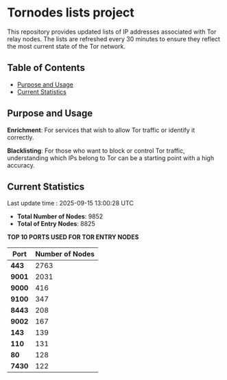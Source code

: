 # Tornodes lists project

This repository provides updated lists of IP addresses associated with Tor relay nodes. The lists are refreshed every 30 minutes to ensure they reflect the most current state of the Tor network.

## Table of Contents

- [Purpose and Usage](#purpose-and-usage)
- [Current Statistics](#current-statistics)


## Purpose and Usage

**Enrichment**: For services that wish to allow Tor traffic or identify it correctly.

**Blacklisting**: For those who want to block or control Tor traffic, understanding which IPs belong to Tor can be a starting point with a high accuracy.

## Current Statistics

Last update time : 2025-09-15 13:00:28 UTC

- **Total Number of Nodes**: 9852
- **Total of Entry Nodes**: 8825

**TOP 10 PORTS USED FOR TOR ENTRY NODES**

| **Port** | **Number of Nodes** |
|------|-----------------|
| **443**   | 2763  |
| **9001**   | 2031  |
| **9000**   | 416  |
| **9100**   | 347  |
| **8443**   | 208  |
| **9002**   | 167  |
| **143**   | 139  |
| **110**   | 131  |
| **80**   | 128  |
| **7430**   | 122  |

